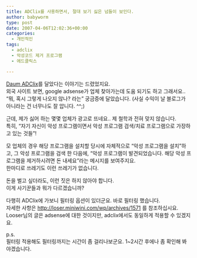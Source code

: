 ```yaml
---
title: ADClix를 사용하면서, 절대 보기 싫은 넘들이 보인다.
author: babyworm
type: post
date: 2007-04-06T12:02:36+00:00
categories:
  - 개인적인
tags:
  - adclix
  - 악성코드 제거 프로그램
  - 에드클릭스

---
```

[Daum ADClix](https://babyworm.net/post/blogs/2007/04/%EB%AD%94%EA%B0%80-%EC%A2%80-%EC%A7%80%EC%A0%80%EB%B6%84%ED%95%B4%EC%A1%8C%EC%8A%B5%EB%8B%88%EB%8B%A4./)를 달았다는 이야기는 </A>드렸었지요.<br>
외국 사이트 보면, google adsense가 업체 찾아가는데 도움 되기도 하고 그래서요..<br>
“뭐, 혹시 그렇게 나오지 않나? 라는” 궁금증에 달았습니다. (사실 수익이 날 블로그가 아니라는 건 너무나도 잘 압니다. ^^;)

근데, 제가 싫어 하는 몇몇 업체가 광고로 뜨네요.. 제 철학과 전혀 맞지 않습니다.<br>
특히, “자기 자신이 악성 프로그램이면서 악성 프로그램 검색/치료 프로그램으로 가장하고 있는 것들”!

모 업체의 경우 해당 프로그램을 설치할 당시에 자체적으로 “악성 프로그램을 설치”하고, 그 악성 프로그램을 검색 한 다음에, “악성 프로그램이 발견되었습니다. 해당 악성 프로그램을 제거하시려면 돈 내세요”라는 메시지를 보여주지요.<br>
한마디로 쓰레기도 이런 쓰레기가 없습니다.

돈을 벌고 싶더라도, 이런 짓은 하지 않아야 합니다.<br>
이게 사기꾼들과 뭐가 다르겠습니까?

다행히 ADClix에 가보니 필터링 옵션이 있더군요. 바로 필터링 했습니다.<br>
자세한 사항은 <http://loser.miniwini.com/wp/archives/1571> 를 참조하십시요. Looser님의 글은 adsense에 대한 것이지만, adclix에서도 동일하게 적용할 수 있겠지요.

p.s.<br>
필터링 적용해도 필터링까지는 시간이 좀 걸리나보군요. 1~2시간 후에나 좀 확인해 봐야겠습니다.
